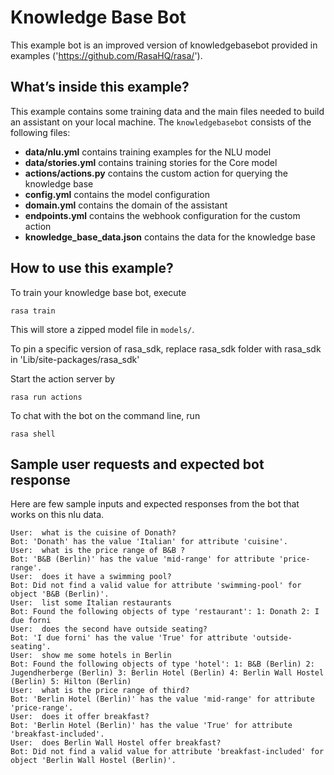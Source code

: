 # Knowledge Base Bot

This example bot is an improved version of knowledgebasebot provided in examples ('https://github.com/RasaHQ/rasa/'). 

## What’s inside this example?

This example contains some training data and the main files needed to build an
assistant on your local machine. The `knowledgebasebot` consists of the following files:

- **data/nlu.yml** contains training examples for the NLU model
- **data/stories.yml** contains training stories for the Core model
- **actions/actions.py** contains the custom action for querying the knowledge base
- **config.yml** contains the model configuration
- **domain.yml** contains the domain of the assistant
- **endpoints.yml** contains the webhook configuration for the custom action
- **knowledge_base_data.json** contains the data for the knowledge base

## How to use this example?

To train your knowledge base bot, execute
```
rasa train
```
This will store a zipped model file in `models/`.

To pin a specific version of rasa_sdk, replace rasa_sdk folder with rasa_sdk in 'Lib/site-packages/rasa_sdk'


Start the action server by
```
rasa run actions
```

To chat with the bot on the command line, run
```
rasa shell
```

## Sample user requests and expected bot response

Here are few sample inputs and expected responses from the bot that works on this nlu data.

```
User:  what is the cuisine of Donath?
Bot: 'Donath' has the value 'Italian' for attribute 'cuisine'.
User:  what is the price range of B&B ?
Bot: 'B&B (Berlin)' has the value 'mid-range' for attribute 'price-range'.
User:  does it have a swimming pool?
Bot: Did not find a valid value for attribute 'swimming-pool' for object 'B&B (Berlin)'.
User:  list some Italian restaurants
Bot: Found the following objects of type 'restaurant': 1: Donath 2: I due forni
User:  does the second have outside seating?
Bot: 'I due forni' has the value 'True' for attribute 'outside-seating'.
User:  show me some hotels in Berlin
Bot: Found the following objects of type 'hotel': 1: B&B (Berlin) 2: Jugendherberge (Berlin) 3: Berlin Hotel (Berlin) 4: Berlin Wall Hostel (Berlin) 5: Hilton (Berlin)
User:  what is the price range of third?
Bot: 'Berlin Hotel (Berlin)' has the value 'mid-range' for attribute 'price-range'.
User:  does it offer breakfast?
Bot: 'Berlin Hotel (Berlin)' has the value 'True' for attribute 'breakfast-included'.
User:  does Berlin Wall Hostel offer breakfast?
Bot: Did not find a valid value for attribute 'breakfast-included' for object 'Berlin Wall Hostel (Berlin)'.
```

